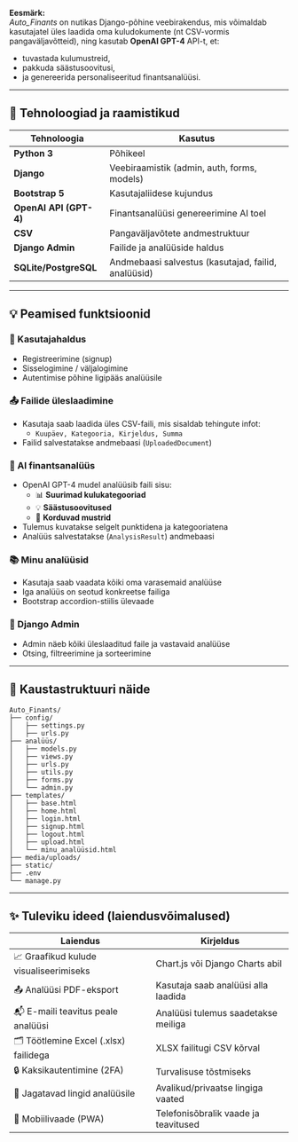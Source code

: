 **Eesmärk:**  
*Auto_Finants* on nutikas Django-põhine veebirakendus, mis võimaldab kasutajatel üles laadida oma kuludokumente (nt CSV-vormis pangaväljavõtteid), ning kasutab **OpenAI GPT-4** API-t, et:
- tuvastada kulumustreid,
- pakkuda säästusoovitusi,
- ja genereerida personaliseeritud finantsanalüüsi.

---

## 🧰 **Tehnoloogiad ja raamistikud**

| Tehnoloogia       | Kasutus                                             |
|-------------------|------------------------------------------------------|
| **Python 3**      | Põhikeel                                            |
| **Django**        | Veebiraamistik (admin, auth, forms, models)        |
| **Bootstrap 5**   | Kasutajaliidese kujundus                            |
| **OpenAI API (GPT-4)** | Finantsanalüüsi genereerimine AI toel         |
| **CSV**           | Pangaväljavõtete andmestruktuur                     |
| **Django Admin**  | Failide ja analüüside haldus                        |
| **SQLite/PostgreSQL** | Andmebaasi salvestus (kasutajad, failid, analüüsid) |

---

## 💡 **Peamised funktsioonid**

### 🔐 Kasutajahaldus
- Registreerimine (signup)
- Sisselogimine / väljalogimine
- Autentimise põhine ligipääs analüüsile

### 📤 Failide üleslaadimine
- Kasutaja saab laadida üles CSV-faili, mis sisaldab tehingute infot:
  - `Kuupäev, Kategooria, Kirjeldus, Summa`
- Failid salvestatakse andmebaasi (`UploadedDocument`)

### 🤖 AI finantsanalüüs
- OpenAI GPT-4 mudel analüüsib faili sisu:
  - 📊 **Suurimad kulukategooriad**
  - 💡 **Säästusoovitused**
  - 🔁 **Korduvad mustrid**
- Tulemus kuvatakse selgelt punktidena ja kategooriatena
- Analüüs salvestatakse (`AnalysisResult`) andmebaasi

### 📚 Minu analüüsid
- Kasutaja saab vaadata kõiki oma varasemaid analüüse
- Iga analüüs on seotud konkreetse failiga
- Bootstrap accordion-stiilis ülevaade

### 🧾 Django Admin
- Admin näeb kõiki üleslaaditud faile ja vastavaid analüüse
- Otsing, filtreerimine ja sorteerimine

---

## 📁 Kaustastruktuuri näide

```
Auto_Finants/
├── config/
│   ├── settings.py
│   ├── urls.py
├── analüüs/
│   ├── models.py
│   ├── views.py
│   ├── urls.py
│   ├── utils.py
│   ├── forms.py
│   └── admin.py
├── templates/
│   ├── base.html
│   ├── home.html
│   ├── login.html
│   ├── signup.html
│   ├── logout.html
│   ├── upload.html
│   └── minu_analüüsid.html
├── media/uploads/
├── static/
├── .env
└── manage.py
```

---

## ✨ Tuleviku ideed (laiendusvõimalused)

| Laiendus                        | Kirjeldus |
|---------------------------------|-----------|
| 📈 Graafikud kulude visualiseerimiseks | Chart.js või Django Charts abil |
| 📤 Analüüsi PDF-eksport         | Kasutaja saab analüüsi alla laadida |
| 📬 E-maili teavitus peale analüüsi | Analüüsi tulemus saadetakse meiliga |
| 🗂 Töötlemine Excel (.xlsx) failidega | XLSX failitugi CSV kõrval |
| 🔒 Kaksikautentimine (2FA)      | Turvalisuse tõstmiseks |
| 🤝 Jagatavad lingid analüüsile  | Avalikud/privaatse lingiga vaated |
| 📱 Mobiilivaade (PWA)           | Telefonisõbralik vaade ja teavitused |
